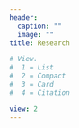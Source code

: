```yaml
---
header:
  caption: ""
  image: ""
title: Research

# View.
#  1 = List
#  2 = Compact
#  3 = Card
#  4 = Citation

view: 2
---
```

